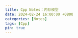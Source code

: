 ```yaml
---
title: Cpp Notes：内存模型
date: 2024-02-24 16:00:00 +0800
categories: [Notes]
tags: [Cpp]
pin: true
---
```

